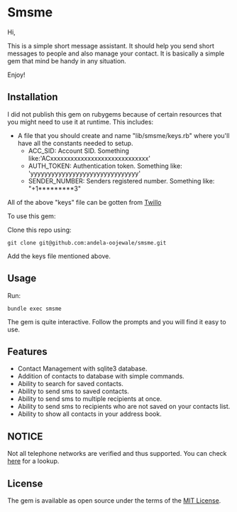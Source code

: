 # Smsme

Hi,

This is a simple short message assistant. It should help you send short messages to people and also manage your contact.
It is basically a simple gem that mind be handy in any situation.

Enjoy!

## Installation

I did not publish this gem on rubygems because of certain resources that you might need to use it at runtime.
This includes:

* A file that you should create and name "lib/smsme/keys.rb" where you'll have all the constants needed to setup.
  * ACC_SID: Account SID. Something like:'ACxxxxxxxxxxxxxxxxxxxxxxxxxxxxx'
  * AUTH_TOKEN: Authentication token. Something like: 'yyyyyyyyyyyyyyyyyyyyyyyyyyyyyyy'
  * SENDER_NUMBER: Senders registered number. Something like: "+1*********3"

All of the above "keys" file can be gotten from [Twillo](https://www.twilio.com/sms)

To use this gem:

Clone this repo using:

`git clone git@github.com:andela-oojewale/smsme.git`

Add the keys file mentioned above.

## Usage

Run:

 `bundle exec smsme`

The gem is quite interactive. Follow the prompts and you will find it easy to use.

## Features

* Contact Management with sqlite3 database.
* Addition of contacts to database with simple commands.
* Ability to search for saved contacts.
* Ability to send sms to saved contacts.
* Ability to send sms to multiple recipients at once.
* Ability to send sms to recipients who are not saved on your contacts list.
* Ability to show all contacts in your address book.




## NOTICE
Not all telephone networks are verified and thus supported. You can check [here](https://www.twilio.com/lookup) for a lookup.

## License

The gem is available as open source under the terms of the [MIT License](http://opensource.org/licenses/MIT).

